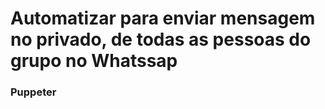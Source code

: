 # Automatizar para enviar mensagem no privado, de todas as pessoas do grupo no Whatssap

### Puppeter
